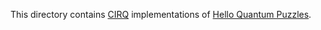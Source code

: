 This directory contains [CIRQ](https://github.com/quantumlib/Cirq) implementations of [Hello Quantum Puzzles](https://helloquantum.mybluemix.net/ ).
